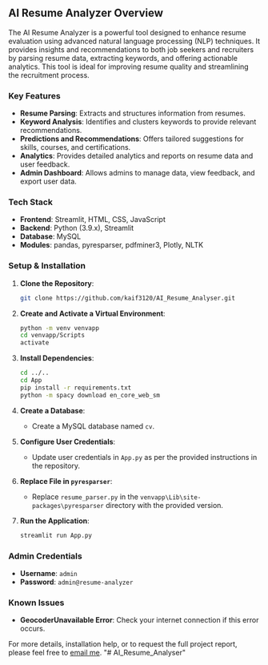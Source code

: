 
## AI Resume Analyzer Overview

The AI Resume Analyzer is a powerful tool designed to enhance resume evaluation using advanced natural language processing (NLP) techniques. It provides insights and recommendations to both job seekers and recruiters by parsing resume data, extracting keywords, and offering actionable analytics. This tool is ideal for improving resume quality and streamlining the recruitment process.

### Key Features

- **Resume Parsing**: Extracts and structures information from resumes.
- **Keyword Analysis**: Identifies and clusters keywords to provide relevant recommendations.
- **Predictions and Recommendations**: Offers tailored suggestions for skills, courses, and certifications.
- **Analytics**: Provides detailed analytics and reports on resume data and user feedback.
- **Admin Dashboard**: Allows admins to manage data, view feedback, and export user data.

### Tech Stack

- **Frontend**: Streamlit, HTML, CSS, JavaScript
- **Backend**: Python (3.9.x), Streamlit
- **Database**: MySQL
- **Modules**: pandas, pyresparser, pdfminer3, Plotly, NLTK

### Setup & Installation

1. **Clone the Repository**:
   ```bash
   git clone https://github.com/kaif3120/AI_Resume_Analyser.git
   ```

2. **Create and Activate a Virtual Environment**:
   ```bash
   python -m venv venvapp
   cd venvapp/Scripts
   activate
   ```

3. **Install Dependencies**:
   ```bash
   cd ../..
   cd App
   pip install -r requirements.txt
   python -m spacy download en_core_web_sm
   ```

4. **Create a Database**:
   - Create a MySQL database named `cv`.

5. **Configure User Credentials**:
   - Update user credentials in `App.py` as per the provided instructions in the repository.

6. **Replace File in `pyresparser`**:
   - Replace `resume_parser.py` in the `venvapp\Lib\site-packages\pyresparser` directory with the provided version.

7. **Run the Application**:
   ```bash
   streamlit run App.py
   ```

### Admin Credentials

- **Username**: `admin`
- **Password**: `admin@resume-analyzer`

### Known Issues

- **GeocoderUnavailable Error**: Check your internet connection if this error occurs.

For more details, installation help, or to request the full project report, please feel free to [email me](mailto:shaikhkaif3120@gmail.com).
"# AI_Resume_Analyser" 
